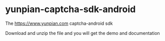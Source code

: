 # yunpian-captcha-sdk-android
The https://www.yunpian.com captcha-android sdk



Download and unzip the file and you will get the demo and documentation
